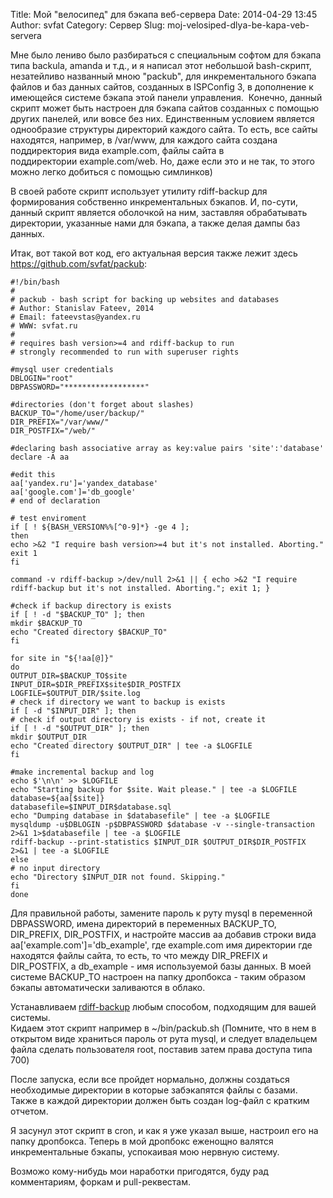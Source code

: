 Title: Мой "велосипед" для бэкапа веб-сервера
Date: 2014-04-29 13:45
Author: svfat
Category: Сервер
Slug: moj-velosiped-dlya-be-kapa-veb-servera

Мне было лениво было разбираться с специальным софтом для бэкапа типа
backula, amanda и т.д., и я написал этот небольшой bash-скрипт,
незатейливо названный мною "packub", для инкрементального бэкапа файлов
и баз данных сайтов, созданных в ISPConfig 3, в дополнение к имеющейся
системе бэкапа этой панели управления.  Конечно, данный скрипт может
быть настроен для бэкапа сайтов созданных с помощью других панелей, или
вовсе без них. Единственным условием является однообразие структуры
директорий каждого сайта. То есть, все сайты находятся, например, в
/var/www, для каждого сайта создана поддиректория вида example.com,
файлы сайта в поддиректории example.com/web. Но, даже если это и не так,
то этого можно легко добиться с помощью симлинков)  
<!--more-->

В своей работе скрипт использует утилиту rdiff-backup для формирования
собственно инкрементальных бэкапов. И, по-сути, данный скрипт является
оболочкой на ним, заставляя обрабатывать директории, указанные нами для
бэкапа, а также делая дампы баз данных.

Итак, вот такой вот код, его актуальная версия также лежит здесь
<https://github.com/svfat/packub>:

~~~~ {lang="sh"}
#!/bin/bash
#
# packub - bash script for backing up websites and databases
# Author: Stanislav Fateev, 2014
# Email: fateevstas@yandex.ru
# WWW: svfat.ru
#
# requires bash version>=4 and rdiff-backup to run
# strongly recommended to run with superuser rights

#mysql user credentials
DBLOGIN="root"
DBPASSWORD="******************"

#directories (don't forget about slashes)
BACKUP_TO="/home/user/backup/"
DIR_PREFIX="/var/www/"
DIR_POSTFIX="/web/"

#declaring bash associative array as key:value pairs 'site':'database'
declare -A aa

#edit this
aa['yandex.ru']='yandex_database'
aa['google.com']='db_google'
# end of declaration

# test enviroment
if [ ! ${BASH_VERSION%%[^0-9]*} -ge 4 ];
then
echo >&2 "I require bash version>=4 but it's not installed. Aborting."
exit 1
fi

command -v rdiff-backup >/dev/null 2>&1 || { echo >&2 "I require rdiff-backup but it's not installed. Aborting."; exit 1; }

#check if backup directory is exists
if [ ! -d "$BACKUP_TO" ]; then
mkdir $BACKUP_TO
echo "Created directory $BACKUP_TO"
fi

for site in "${!aa[@]}"
do
OUTPUT_DIR=$BACKUP_TO$site
INPUT_DIR=$DIR_PREFIX$site$DIR_POSTFIX
LOGFILE=$OUTPUT_DIR/$site.log
# check if directory we want to backup is exists
if [ -d "$INPUT_DIR" ]; then
# check if output directory is exists - if not, create it
if [ ! -d "$OUTPUT_DIR" ]; then
mkdir $OUTPUT_DIR
echo "Created directory $OUTPUT_DIR" | tee -a $LOGFILE
fi

#make incremental backup and log
echo $'\n\n' >> $LOGFILE
echo "Starting backup for $site. Wait please." | tee -a $LOGFILE
database=${aa[$site]}
databasefile=$INPUT_DIR$database.sql
echo "Dumping database in $databasefile" | tee -a $LOGFILE
mysqldump -u$DBLOGIN -p$DBPASSWORD $database -v --single-transaction 2>&1 1>$databasefile | tee -a $LOGFILE
rdiff-backup --print-statistics $INPUT_DIR $OUTPUT_DIR$DIR_POSTFIX 2>&1 | tee -a $LOGFILE
else
# no input directory
echo "Directory $INPUT_DIR not found. Skipping."
fi
done
~~~~

Для правильной работы, замените пароль к руту mysql в переменной
DBPASSWORD, имена директорий в переменных BACKUP\_TO, DIR\_PREFIX,
DIR\_POSTFIX, и настройте массив aa добавив строки вида
aa['example.com']='db\_example', где example.com имя директории где
находятся файлы сайта, то есть, то что между DIR\_PREFIX и DIR\_POSTFIX,
а db\_example - имя используемой базы данных. В моей системе BACKUP\_TO
настроен на папку дропбокса - таким образом бэкапы автоматически
заливаются в облако.

Устанавливаем [rdiff-backup](http://www.nongnu.org/rdiff-backup/) любым
способом, подходящим для вашей системы.  
Кидаем этот скрипт например в \~/bin/packub.sh (Помните, что в нем в
открытом виде храниться пароль от рута mysql, и следует владельцем файла
сделать пользователя root, поставив затем права доступа типа 700)

После запуска, если все пройдет нормально, должны создаться необходимые
директории в которые забэкапятся файлы с базами. Также в каждой
директории должен быть создан log-файл с кратким отчетом.

Я засунул этот скрипт в cron, и как я уже указал выше, настроил его на
папку дропбокса. Теперь в мой дропбокс еженощно валятся инкрементальные
бэкапы, успокаивая мою нервную систему.

Возможо кому-нибудь мои наработки пригодятся, буду рад комментариям,
форкам и pull-реквестам.

 
